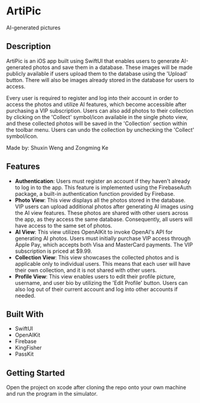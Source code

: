 # ArtiPic

AI-generated pictures

## Description

ArtiPic is an iOS app built using SwiftUI that enables users to generate AI-generated photos and save them in a database. These images will be made publicly available if users upload them to the database using the 'Upload' button. There will also be images already stored in the database for users to access.

Every user is required to register and log into their account in order to access the photos and utilize AI features, which become accessible after purchasing a VIP subscription. Users can also add photos to their collection by clicking on the 'Collect' symbol/icon available in the single photo view, and these collected photos will be saved in the 'Collection' section within the toolbar menu. Users can undo the collection by unchecking the 'Collect' symbol/icon.

Made by: Shuxin Weng and Zongming Ke

## Features

- **Authentication**: Users must register an account if they haven't already to log in to the app. This feature is implemented using the FirebaseAuth package, a built-in authentication function provided by Firebase.
- **Photo View**: This view displays all the photos stored in the database. VIP users can upload additional photos after generating AI images using the AI view features. These photos are shared with other users across the app, as they access the same database. Consequently, all users will have access to the same set of photos.
- **AI View**: This view utilizes OpenAIKit to invoke OpenAI's API for generating AI photos. Users must initially purchase VIP access through Apple Pay, which accepts both Visa and MasterCard payments. The VIP subscription is priced at $9.99. 
- **Collection View**: This view showcases the collected photos and is applicable only to individual users. This means that each user will have their own collection, and it is not shared with other users.
- **Profile View**: This view enables users to edit their profile picture, username, and user bio by utilizing the 'Edit Profile' button. Users can also log out of their current account and log into other accounts if needed.

## Built With

- SwiftUI
- OpenAIKit
- Firebase
- KingFisher
- PassKit

## Getting Started

Open the project on xcode after cloning the repo onto your own machine and run the program in the simulator.
